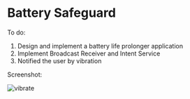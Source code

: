 # Battery Safeguard

To do:
1. Design and implement a battery life prolonger application
2. Implement Broadcast Receiver and Intent Service
3. Notified the user by vibration

Screenshot:

![vibrate](https://user-images.githubusercontent.com/33603567/47817771-33790180-dd5f-11e8-9f3a-5e6df25d61b5.jpg)
